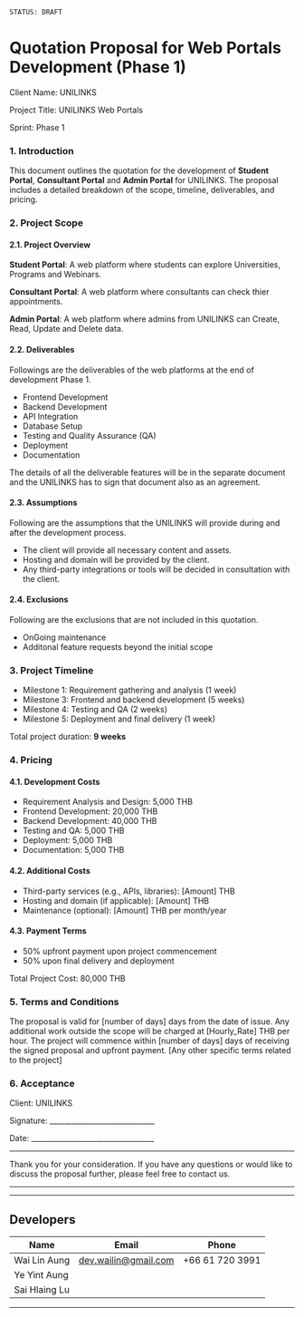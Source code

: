 `STATUS: DRAFT`

# Quotation Proposal for Web Portals Development (Phase 1)

Client Name: UNILINKS

Project Title: UNILINKS Web Portals

Sprint: Phase 1

### 1. Introduction

This document outlines the quotation for the development of **Student Portal**, **Consultant Portal** and **Admin Portal** for UNILINKS.
The proposal includes a detailed breakdown of the scope, timeline, deliverables, and pricing.

### 2. Project Scope

#### 2.1. Project Overview

**Student Portal**: A web platform where students can explore Universities, Programs and Webinars.

**Consultant Portal**: A web platform where consultants can check thier appointments.

**Admin Portal**: A web platform where admins from UNILINKS can Create, Read, Update and Delete data.

#### 2.2. Deliverables

Followings are the deliverables of the web platforms at the end of development Phase 1.

- Frontend Development
- Backend Development
- API Integration
- Database Setup
- Testing and Quality Assurance (QA)
- Deployment
- Documentation

The details of all the deliverable features will be in the separate document
and the UNILINKS has to sign that document also as an agreement.

#### 2.3. Assumptions

Following are the assumptions that the UNILINKS will provide during and after the development process.

- The client will provide all necessary content and assets.
- Hosting and domain will be provided by the client.
- Any third-party integrations or tools will be decided in consultation with the client.

#### 2.4. Exclusions

Following are the exclusions that are not included in this quotation.

- OnGoing maintenance
- Additonal feature requests beyond the initial scope

### 3. Project Timeline

- Milestone 1: Requirement gathering and analysis (1 week)
- Milestone 3: Frontend and backend development (5 weeks)
- Milestone 4: Testing and QA (2 weeks)
- Milestone 5: Deployment and final delivery (1 week)

Total project duration: **9 weeks**

### 4. Pricing

#### 4.1. Development Costs

- Requirement Analysis and Design: 5,000 THB
- Frontend Development: 20,000 THB
- Backend Development: 40,000 THB
- Testing and QA: 5,000 THB
- Deployment: 5,000 THB
- Documentation: 5,000 THB

#### 4.2. Additional Costs

- Third-party services (e.g., APIs, libraries): [Amount] THB
- Hosting and domain (if applicable): [Amount] THB
- Maintenance (optional): [Amount] THB per month/year

#### 4.3. Payment Terms

- 50% upfront payment upon project commencement
- 50% upon final delivery and deployment

Total Project Cost: 80,000 THB

### 5. Terms and Conditions

The proposal is valid for [number of days] days from the date of issue.
Any additional work outside the scope will be charged at [Hourly_Rate] THB per hour.
The project will commence within [number of days] days of receiving the signed proposal and upfront payment.
[Any other specific terms related to the project]

### 6. Acceptance

Client: UNILINKS

Signature: _____________________________

Date: __________________________________

---

Thank you for your consideration.
If you have any questions or would like to discuss the proposal further, please feel free to contact us.

---
---

## Developers

| Name          | Email                | Phone           |
| ------------- | -------------------- | --------------- |
| Wai Lin Aung  | dev.wailin@gmail.com | +66 61 720 3991 |
| Ye Yint Aung  |                      |                 |
| Sai Hlaing Lu |                      |                 |

---